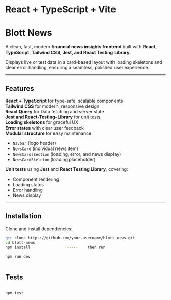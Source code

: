 # React + TypeScript + Vite

# Blott News

A clean, fast, modern **financial news insights frontend** built with **React, TypeScript, Tailwind CSS, Jest, and React Testing Library**.

Displays live or test data in a card-based layout with loading skeletons and clear error handling, ensuring a seamless, polished user experience.

---

## Features

**React + TypeScript** for type-safe, scalable components  
**Tailwind CSS** for modern, responsive design  
**React Query** for Data fetching and server state  
**Jest and React-Testing-Library** for unit tests.  
**Loading skeletons** for graceful UX  
**Error states** with clear user feedback  
**Modular structure** for easy maintenance:

- `Navbar` (logo header)
- `NewsCard` (individual news item)
- `NewsCardsSection` (loading, error, and news display)
- `NewsCardSkeleton` (loading placeholder)

**Unit tests** using **Jest** and **React Testing Library**, covering:

- Component rendering
- Loading states
- Error handling
- News display

---

## Installation

Clone and install dependencies:

```bash
git clone https://github.com/your-username/blott-news.git
cd blott-news
npm install                -----    then run

npm run dev



```

## Tests

```bash

npm test

```
